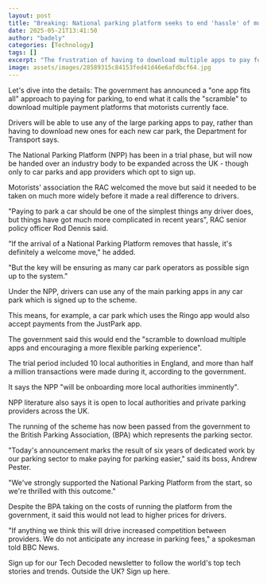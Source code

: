 ```yaml
---
layout: post
title: "Breaking: National parking platform seeks to end 'hassle' of multiple parking apps"
date: 2025-05-21T13:41:50
author: "badely"
categories: [Technology]
tags: []
excerpt: "The frustration of having to download multiple apps to pay for parking may go if a new platform is widely adopted."
image: assets/images/28589315c84153fed41d46e6afdbcf64.jpg
---
```


Let's dive into the details: The government has announced a "one app fits all" approach to paying for parking, to end what it calls the "scramble" to download multiple payment platforms that motorists currently face.

Drivers will be able to use any of the large parking apps to pay, rather than having to download new ones for each new car park, the Department for Transport says.

The National Parking Platform (NPP) has been in a trial phase, but will now be handed over an industry body to be expanded across the UK - though only to car parks and app providers which opt to sign up.

Motorists' association the RAC welcomed the move but said it needed to be taken on much more widely before it made a real difference to drivers.

"Paying to park a car should be one of the simplest things any driver does, but things have got much more complicated in recent years", RAC senior policy officer Rod Dennis said.

"If the arrival of a National Parking Platform removes that hassle, it's definitely a welcome move," he added.

"But the key will be ensuring as many car park operators as possible sign up to the system."

Under the NPP, drivers can use any of the main parking apps in any car park which is signed up to the scheme. 

This means, for example, a car park which uses the Ringo app would also accept payments from the JustPark app. 

The government said this would end the "scramble to download multiple apps and encouraging a more flexible parking experience". 

The trial period included 10 local authorities in England, and more than half a million transactions were made during it, according to the government. 

It says the NPP "will be onboarding more local authorities imminently".

NPP literature also says it is open to local authorities and private parking providers across the UK.

The running of the scheme has now been passed from the government to the British Parking Association, (BPA) which represents the parking sector.

"Today's announcement marks the result of six years of dedicated work by our parking sector to make paying for parking easier," said its boss, Andrew Pester.

"We've strongly supported the National Parking Platform from the start, so we're thrilled with this outcome."

Despite the BPA taking on the costs of running the platform from the government, it said this would not lead to higher prices for drivers. 

"If anything we think this will drive increased competition between providers. We do not anticipate any increase in parking fees," a spokesman told BBC News.

Sign up for our Tech Decoded newsletter to follow the world's top tech stories and trends. Outside the UK? Sign up here.

